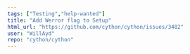 ```yaml
---
tags: ["Testing","help-wanted"]
title: "Add Werror flag to Setup"
html_url: "https://github.com/cython/cython/issues/3482"
user: "WillAyd"
repo: "cython/cython"
---
```


